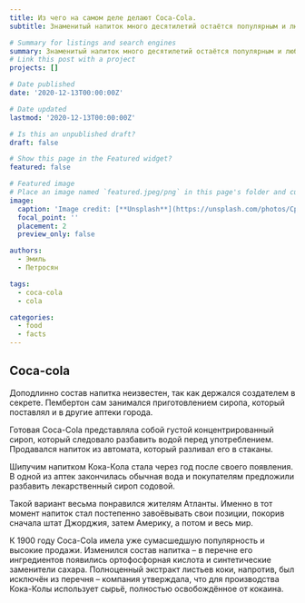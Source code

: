 ```yaml
---
title: Из чего на самом деле делают Coca-Cola.
subtitle: Знаменитый напиток много десятилетий остаётся популярным и любимым у самых разных людей. Многих интересует история появления Coca-Cola, как и из чего делают её на заводе. Разумеется, с момента начала продаж напитка произошли изменения в его составе и в технологии промышленного производства.

# Summary for listings and search engines
summary: Знаменитый напиток много десятилетий остаётся популярным и любимым у самых разных людей. Многих интересует история появления Coca-Cola, как и из чего делают её на заводе. Разумеется, с момента начала продаж напитка произошли изменения в его составе и в технологии промышленного производства.
# Link this post with a project
projects: []

# Date published
date: '2020-12-13T00:00:00Z'

# Date updated
lastmod: '2020-12-13T00:00:00Z'

# Is this an unpublished draft?
draft: false

# Show this page in the Featured widget?
featured: false

# Featured image
# Place an image named `featured.jpeg/png` in this page's folder and customize its options here.
image:
  caption: 'Image credit: [**Unsplash**](https://unsplash.com/photos/CpkOjOcXdUY)'
  focal_point: ''
  placement: 2
  preview_only: false

authors:
  - Эмиль
  - Петросян

tags:
  - coca-cola
  - cola

categories:
  - food
  - facts
---
```



## Coca-cola

Доподлинно состав напитка неизвестен, так как держался создателем в секрете. Пембертон сам занимался приготовлением сиропа, который поставлял и в другие аптеки города.

Готовая Coca-Cola представляла собой густой концентрированный сироп, который следовало разбавить водой перед употреблением. Продавался напиток из автомата, который разливал его в стаканы.

Шипучим напитком Кока-Кола стала через год после своего появления. В одной из аптек закончилась обычная вода и покупателям предложили разбавить лекарственный сироп содовой.

Такой вариант весьма понравился жителям Атланты. Именно в тот момент напиток стал постепенно завоёвывать свои позиции, покорив сначала штат Джорджия, затем Америку, а потом и весь мир.

К 1900 году Coca-Cola имела уже сумасшедшую популярность и высокие продажи. Изменился состав напитка – в перечне его ингредиентов появились ортофосфорная кислота и синтетические заменители сахара. Полноценный экстракт листьев коки, напротив, был исключён из перечня – компания утверждала, что для производства Кока-Колы использует сырьё, полностью освобождённое от кокаина.




